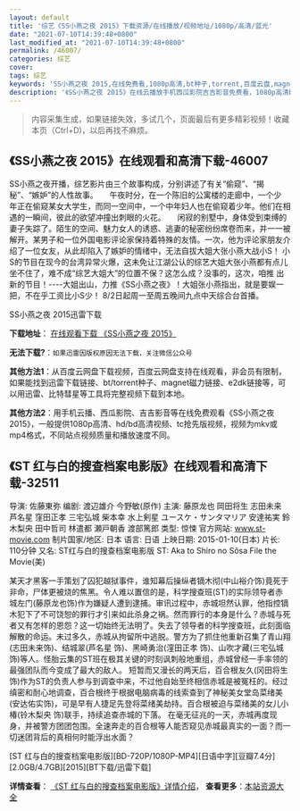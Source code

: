 ```yaml
---
layout: default
title: '综艺《SS小燕之夜 2015》下载资源/在线播放/视频地址/1080p/高清/蓝光'
date: "2021-07-10T14:39:48+0800"
last_modified_at: "2021-07-10T14:39:48+0800"
permalink: /46007/
categories: 综艺
cover:
tags: 综艺
keywords: 'SS小燕之夜 2015,在线免费看,1080p高清,bt种子,torrent,百度云盘,magnet,磁力链,迅雷下载资源'
description: '《SS小燕之夜 2015》在线云播放手机西瓜影院吉吉影音免费看，1080p高清bd/hd未删减完整版和tc抢先枪版，mkv/mp4格式，附带bt/torrent种子、magnet/磁力链、百度云盘、网盘资源迅雷下载链接'
---
```


>内容采集生成，如果链接失效，多试几个，页面最后有更多精彩视频！收藏本页（Ctrl+D)，以后再找不麻烦。


## 《SS小燕之夜 2015》在线观看和高清下载-46007

SS小燕之夜开播，综艺影片由三个故事构成，分别讲述了有关&ldquo;偷窥”、&ldquo;揭秘”、&ldquo;嫉妒”的人性故事。　　午夜时分，在一个陈旧的公寓楼的走廊中，一个少 年正在偷窥某女大学生，而同一空间中，一个中年妇人也在偷窥着少年。他们在相遇的一瞬间，彼此的欲望冲撞出刺眼的火花。　　闲寂的别墅中，身体受到束缚的 妻子失踪了。陌生的空间、魅力女人的诱惑、逃妻的秘密纷纷席卷而来，并一一被解开。某男子和一位外国电影评论家保持着特殊的友情。一次，他为评论家朋友介 绍了一位女友，从此却陷入了嫉妒的情绪中，无法自拔大姐大张小燕大战小S！ 小S的节目在现今的台湾异常火爆，这未免让江湖公认的综艺大姐大张小燕都有点儿坐不住了，难不成&ldquo;综艺大姐大&rdquo;的位置不保？这怎么成？没事的，这次，咱推 出新的节目！----大姐出山，力推《SS小燕之夜》！大姐张小燕指出，就是要娱一把，不在乎工资比小S少！ 8/2日起周一至周五晚间九点中天综合台首播。


SS小燕之夜 2015迅雷下载

**下载地址**： [在线观看下载 《SS小燕之夜 2015》](https://www.993dy.com//vod-detail-id-3850.html) 


**无法下载?**：`如果迅雷因版权原因无法下载，关注微信公众号 `

**其他方法1**：从百度云网盘下载视频，百度云网盘支持在线观看，非会员有限制，如果能找到迅雷下载链接、bt/torrent种子、magnet磁力链接、e2dk链接等，可以用迅雷、比特彗星等工具将完整视频下载到本地。

**其他方法2**：用手机云播、西瓜影院、吉吉影音等在线免费观看《SS小燕之夜 2015》，一般提供1080p高清、hd/bd高清视频、tc抢先版视频，视频为mkv或mp4格式，不同站点视频质量和播放速度不同。


## 《ST 红与白的搜查档案电影版》在线观看和高清下载-32511

导演: 佐藤東弥 编剧: 渡辺雄介 今野敏(原作) 主演: 藤原龙也 岡田将生 志田未来 芦名星 窪田正孝 三宅弘城 柴本幸 水上剣星 ユースケ・サンタマリア 安達祐実 鈴木梨央 田中哲司 林遣都 瀬戸朝香 渡部篤郎 类型: 惊悚 官方网站: www.st-movie.com 制片国家/地区: 日本 语言: 日语 上映日期: 2015-01-10(日本) 片长: 110分钟 又名: ST红与白的搜查档案电影版 ST: Aka to Shiro no Sôsa File the Movie(美)

某天才黑客一手策划了囚犯越狱事件，谁知幕后操纵者镝木彻(中山裕介饰)竟死于非命，尸体更被烧的焦黑。令人难以置信的是，科学搜查班(ST)的实际领导者赤城左门(藤原龙也饰)作为嫌疑人遭到逮捕。审讯过程中，赤城坦然认罪，他指控镝木犯下了不可饶恕的罪行才引来如此杀身之祸。然而罪行的本身是什么？赤城与死者又有怎样的恩怨？这一切始终无法明了。失去了领导者的科学搜查班，此刻面临解散的命运。未过多久，赤城从拘留所中逃脱。警方为了抓住他重新召集了青山翔(志田未来饰)、结城翠(芦名星 饰)、黑崎勇治(漥田正孝 饰)、山吹才藏(三宅弘城饰)等人。怪胎云集的ST班在极其关键的时刻讽刺般地重组，赤城曾经一手率领的最强团队而今变成了最大的敌人。 短暂而又漫长的两天后，百合根友久(冈田将生饰)作为ST的负责人参与到调查中来，不过他自始至终相信赤城是被冤枉的。经过缜密和耐心地调查，百合根终于根据电脑病毒的线索查到了神秘美女堂岛菜绪美(安达佑实饰)，可是早有人捷足先登将菜绪美劫持。百合根被迫与菜绪美的女儿小椿(铃木梨央 饰)联手，持续追查赤城的下落。 在毫无征兆的一天，赤城再度现身，并被警方团团包围。全速奔走的百合根等人能否窥见赤城最真实的一面？而一切迷团背后的真相何时能浮出水面？


[ST 红与白的搜查档案电影版][BD-720P/1080P-MP4][日语中字][豆瓣7.4分][2.0GB/4.7GB][2015][BT下载/迅雷下载]

**详情查看**： [《ST 红与白的搜查档案电影版》详情介绍](/movie/32511/)， **查看更多**：[本站资源大全](/movie/t/all/)

